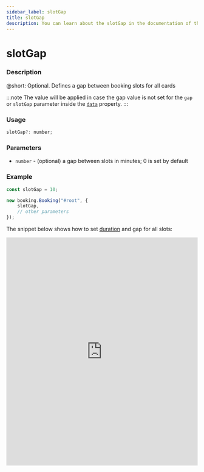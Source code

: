 ```yaml
---
sidebar_label: slotGap
title: slotGap
description: You can learn about the slotGap in the documentation of the DHTMLX JavaScript Booking library. Browse developer guides and API reference, try out code examples and live demos, and download a free 30-day evaluation version of DHTMLX Booking.
---
```


# slotGap

### Description

@short: Optional. Defines a gap between booking slots for all cards

:::note
The value will be applied in case the gap value is not set for the `gap` or `slotGap` parameter inside the [`data`](/api/config/booking-data) property.
:::

### Usage

~~~jsx {}
slotGap?: number;
~~~

### Parameters

- `number` - (optional) a gap between slots in minutes; 0 is set by default

### Example

~~~jsx {}
const slotGap = 10;

new booking.Booking("#root", {
    slotGap,
    // other parameters
});
~~~

The snippet below shows how to set [duration](/api/config/booking-slotsize) and gap for all slots:

<iframe src="https://snippet.dhtmlx.com/pw8xsl1p?mode=result" frameborder="0" class="snippet_iframe" width="100%" height="600"></iframe>
